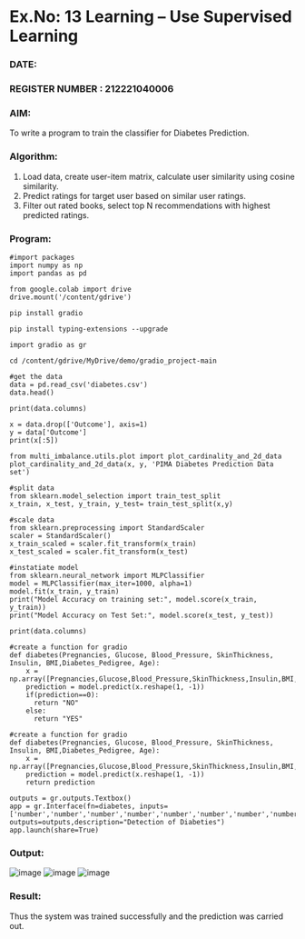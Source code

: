 # Ex.No: 13 Learning – Use Supervised Learning  
### DATE:                                                                            
### REGISTER NUMBER : 212221040006
### AIM: 
To write a program to train the classifier for Diabetes Prediction.
###  Algorithm:
1. Load data, create user-item matrix, calculate user similarity using cosine similarity.
2. Predict ratings for target user based on similar user ratings.
3. Filter out rated books, select top N recommendations with highest predicted ratings.
### Program:
```
#import packages
import numpy as np
import pandas as pd

from google.colab import drive
drive.mount('/content/gdrive')

pip install gradio

pip install typing-extensions --upgrade

import gradio as gr

cd /content/gdrive/MyDrive/demo/gradio_project-main

#get the data
data = pd.read_csv('diabetes.csv')
data.head()

print(data.columns)

x = data.drop(['Outcome'], axis=1)
y = data['Outcome']
print(x[:5])

from multi_imbalance.utils.plot import plot_cardinality_and_2d_data
plot_cardinality_and_2d_data(x, y, 'PIMA Diabetes Prediction Data set')

#split data
from sklearn.model_selection import train_test_split
x_train, x_test, y_train, y_test= train_test_split(x,y)

#scale data
from sklearn.preprocessing import StandardScaler
scaler = StandardScaler()
x_train_scaled = scaler.fit_transform(x_train)
x_test_scaled = scaler.fit_transform(x_test)

#instatiate model
from sklearn.neural_network import MLPClassifier
model = MLPClassifier(max_iter=1000, alpha=1)
model.fit(x_train, y_train)
print("Model Accuracy on training set:", model.score(x_train, y_train))
print("Model Accuracy on Test Set:", model.score(x_test, y_test))

print(data.columns)

#create a function for gradio
def diabetes(Pregnancies, Glucose, Blood_Pressure, SkinThickness, Insulin, BMI,Diabetes_Pedigree, Age):
    x = np.array([Pregnancies,Glucose,Blood_Pressure,SkinThickness,Insulin,BMI,Diabetes_Pedigree,Age])
    prediction = model.predict(x.reshape(1, -1))
    if(prediction==0):
      return "NO"
    else:
      return "YES"

#create a function for gradio
def diabetes(Pregnancies, Glucose, Blood_Pressure, SkinThickness, Insulin, BMI,Diabetes_Pedigree, Age):
    x = np.array([Pregnancies,Glucose,Blood_Pressure,SkinThickness,Insulin,BMI,Diabetes_Pedigree,Age])
    prediction = model.predict(x.reshape(1, -1))
    return prediction

outputs = gr.outputs.Textbox()
app = gr.Interface(fn=diabetes, inputs=['number','number','number','number','number','number','number','number'], outputs=outputs,description="Detection of Diabeties")
app.launch(share=True)
```

### Output:
![image](https://github.com/AfzaraThagsin/AI_Lab_2023-24/assets/127172501/a66df025-3f7c-4f8e-8c5c-74b35b1aef1f)
![image](https://github.com/AfzaraThagsin/AI_Lab_2023-24/assets/127172501/48a64030-3e60-48f1-9be3-44d50a17eb83)
![image](https://github.com/AfzaraThagsin/AI_Lab_2023-24/assets/127172501/dc5ba535-e7aa-4fbb-8c82-b9bbc59363b1)




### Result:
Thus the system was trained successfully and the prediction was carried out.
